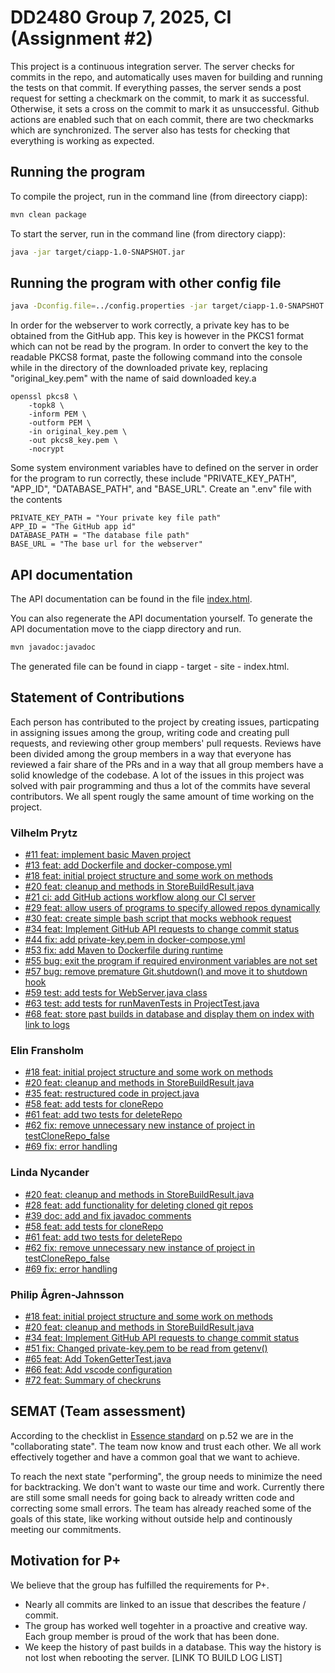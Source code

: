 # DD2480 Group 7, 2025, CI (Assignment #2)

This project is a continuous integration server. The server checks for commits in the repo, and automatically uses maven for building and running the tests on that commit. If everything passes, the server sends a post request for setting a checkmark on the commit, to mark it as successful. Otherwise, it sets a cross on the commit to mark it as unsuccessful. Github actions are enabled such that on each commit, there are two checkmarks which are synchronized. The server also has tests for checking that everything is working as expected. 

## Running the program

To compile the project, run in the command line (from direectory ciapp):
```bash
mvn clean package
```

To start the server, run in the command line (from directory ciapp):
```bash
java -jar target/ciapp-1.0-SNAPSHOT.jar
```
## Running the program with other config file

```bash
java -Dconfig.file=../config.properties -jar target/ciapp-1.0-SNAPSHOT.jar
```

In order for the webserver to work correctly, a private key has to be obtained from the GitHub app. This key is however in the PKCS1 format which can not be read by the program. In order to convert the key to the readable PKCS8 format, paste the following command into the console while in the directory of the downloaded private key, replacing "original_key.pem" with the name of said downloaded key.a
```console
openssl pkcs8 \
    -topk8 \
    -inform PEM \
    -outform PEM \
    -in original_key.pem \
    -out pkcs8_key.pem \
    -nocrypt
```
Some system environment variables have to defined on the server in order for the program to run correctly, these include "PRIVATE_KEY_PATH", "APP_ID", "DATABASE_PATH", and "BASE_URL". Create an ".env" file with the contents
```
PRIVATE_KEY_PATH = "Your private key file path"
APP_ID = "The GitHub app id"
DATABASE_PATH = "The database file path"
BASE_URL = "The base url for the webserver"
```

## API documentation
The API documentation can be found in the file [index.html](). 

You can also regenerate the API documentation yourself. To generate the API documentation move to the ciapp directory and run.
```bash
mvn javadoc:javadoc
```
The generated file can be found in ciapp - target - site - index.html. 

## Statement of Contributions

Each person has contributed to the project by creating issues, particpating in assigning issues among the group, writing code and creating pull requests, and reviewing other group members' pull requests. Reviews have been divided among the group members in a way that everyone has reviewed a fair share of the PRs and in a way that all group members have a solid knowledge of the codebase. A lot of the issues in this project was solved with pair programming and thus a lot of the commits have several contributors. We all spent rougly the same amount of time working on the project. 

### Vilhelm Prytz
- [#11 feat: implement basic Maven project](https://github.com/dd2480-2025-group7/ci/pull/11)
- [#13 feat: add Dockerfile and docker-compose.yml](https://github.com/dd2480-2025-group7/ci/pull/13)
- [#18 feat: initial project structure and some work on methods](https://github.com/dd2480-2025-group7/ci/pull/18)
- [#20 feat: cleanup and methods in StoreBuildResult.java](https://github.com/dd2480-2025-group7/ci/pull/20)
- [#21 ci: add GitHub actions workflow along our CI server](https://github.com/dd2480-2025-group7/ci/pull/21)
- [#29 feat: allow users of programs to specify allowed repos dynamically](https://github.com/dd2480-2025-group7/ci/pull/29)
- [#30 feat: create simple bash script that mocks webhook request](https://github.com/dd2480-2025-group7/ci/pull/30)
- [#34 feat: Implement GitHub API requests to change commit status](https://github.com/dd2480-2025-group7/ci/pull/34)
- [#44 fix: add private-key.pem in docker-compose.yml](https://github.com/dd2480-2025-group7/ci/pull/44)
- [#53 fix: add Maven to Dockerfile during runtime](https://github.com/dd2480-2025-group7/ci/pull/53)
- [#55 bug: exit the program if required environment variables are not set](https://github.com/dd2480-2025-group7/ci/pull/55)
- [#57 bug: remove premature Git.shutdown() and move it to shutdown hook](https://github.com/dd2480-2025-group7/ci/pull/57)
- [#59 test: add tests for WebServer.java class](https://github.com/dd2480-2025-group7/ci/pull/59)
- [#63 test: add tests for runMavenTests in ProjectTest.java](https://github.com/dd2480-2025-group7/ci/pull/63)
- [#68 feat: store past builds in database and display them on index with link to logs](https://github.com/dd2480-2025-group7/ci/pull/68)

### Elin Fransholm
- [#18 feat: initial project structure and some work on methods](https://github.com/dd2480-2025-group7/ci/pull/18)
- [#20 feat: cleanup and methods in StoreBuildResult.java](https://github.com/dd2480-2025-group7/ci/pull/20)
- [#35 feat: restructured code in project.java](https://github.com/dd2480-2025-group7/ci/pull/35)
- [#58 feat: add tests for cloneRepo](https://github.com/dd2480-2025-group7/ci/pull/58)
- [#61 feat: add two tests for deleteRepo](https://github.com/dd2480-2025-group7/ci/pull/61)
- [#62 fix: remove unnecessary new instance of project in testCloneRepo_false](https://github.com/dd2480-2025-group7/ci/pull/62)
- [#69 fix: error handling](https://github.com/dd2480-2025-group7/ci/pull/69)

### Linda Nycander
- [#20 feat: cleanup and methods in StoreBuildResult.java](https://github.com/dd2480-2025-group7/ci/pull/20)
- [#28 feat: add functionality for deleting cloned git repos](https://github.com/dd2480-2025-group7/ci/pull/28)
- [#39 doc: add and fix javadoc comments](https://github.com/dd2480-2025-group7/ci/pull/39)
- [#58 feat: add tests for cloneRepo](https://github.com/dd2480-2025-group7/ci/pull/58)
- [#61 feat: add two tests for deleteRepo](https://github.com/dd2480-2025-group7/ci/pull/61)
- [#62 fix: remove unnecessary new instance of project in testCloneRepo_false](https://github.com/dd2480-2025-group7/ci/pull/62)
- [#69 fix: error handling](https://github.com/dd2480-2025-group7/ci/pull/69)

### Philip Ågren-Jahnsson
- [#18 feat: initial project structure and some work on methods](https://github.com/dd2480-2025-group7/ci/pull/18)
- [#20 feat: cleanup and methods in StoreBuildResult.java](https://github.com/dd2480-2025-group7/ci/pull/20)
- [#34 feat: Implement GitHub API requests to change commit status](https://github.com/dd2480-2025-group7/ci/pull/34)
- [#51 fix: Changed private-key.pem to be read from getenv()](https://github.com/dd2480-2025-group7/ci/pull/51)
- [#65 feat: Add TokenGetterTest.java](https://github.com/dd2480-2025-group7/ci/pull/65)
- [#66 feat: Add vscode configuration](https://github.com/dd2480-2025-group7/ci/pull/66)
- [#72 feat: Summary of checkruns](https://github.com/dd2480-2025-group7/ci/pull/72)

## SEMAT (Team assessment)

According to the checklist in [Essence standard](https://www.omg.org/spec/Essence/1.2/PDF) on p.52 we are in the "collaborating state". The team now know and trust each other. We all work effectively together and have a common goal that we want to achieve. 

To reach the next state "performing", the group needs to minimize the need for backtracking. We don't want to waste our time and work. Currently there are still some small needs for going back to already written code and correcting some small errors. The team has already reached some of the goals of this state, like working without outside help and continously meeting our commitments. 

## Motivation for P+

We believe that the group has fulfilled the requirements for P+.

- Nearly all commits are linked to an issue that describes the feature / commit.
- The group has worked well togehter in a proactive and creative way. Each group member is proud of the work that has been done.
- We keep the history of past builds in a database. This way the history is not lost when rebooting the server. [LINK TO BUILD LOG LIST]